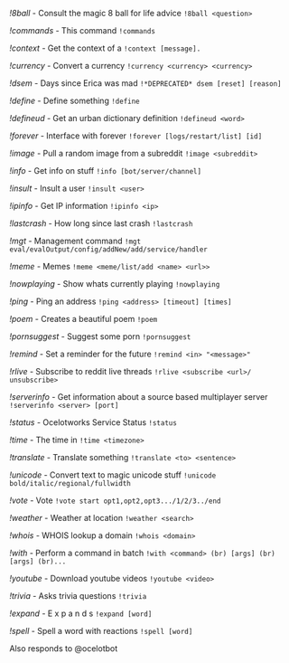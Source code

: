 *!8ball* - Consult the magic 8 ball for life advice `!8ball <question>`

*!commands* - This command `!commands`

*!context* - Get the context of a  `!context [message].`

*!currency* - Convert a currency `!currency <currency> <currency>`

*!dsem* - Days since Erica was mad `!*DEPRECATED* dsem [reset] [reason]`

*!define* - Define something `!define`

*!defineud* - Get an urban dictionary definition `!defineud <word>`

*!forever* - Interface with forever `!forever [logs/restart/list] [id]`

*!image* - Pull a random image from a subreddit `!image <subreddit>`

*!info* - Get info on stuff `!info [bot/server/channel]`

*!insult* - Insult a user `!insult <user>`

*!ipinfo* - Get IP information `!ipinfo <ip>`

*!lastcrash* - How long since last crash `!lastcrash`

*!mgt* - Management command `!mgt eval/evalOutput/config/addNew/add/service/handler`

*!meme* - Memes `!meme <meme/list/add <name> <url>>`

*!nowplaying* - Show whats currently playing `!nowplaying`

*!ping* - Ping an address `!ping <address> [timeout] [times]`

*!poem* - Creates a beautiful poem `!poem`

*!pornsuggest* - Suggest some porn `!pornsuggest`

*!remind* - Set a reminder for the future `!remind <in> "<message>"`

*!rlive* - Subscribe to reddit live threads `!rlive <subscribe <url>/ unsubscribe>`

*!serverinfo* - Get information about a source based multiplayer server `!serverinfo <server> [port]`

*!status* - Ocelotworks Service Status `!status`

*!time* - The time in `!time <timezone>`

*!translate* - Translate something `!translate <to> <sentence>`

*!unicode* - Convert text to magic unicode stuff `!unicode bold/italic/regional/fullwidth`

*!vote* - Vote `!vote start opt1,opt2,opt3.../1/2/3../end`

*!weather* - Weather at location `!weather <search>`

*!whois* - WHOIS lookup a domain `!whois <domain>`

*!with* - Perform a command in batch `!with <command> (br) [args] (br) [args] (br)...`

*!youtube* - Download youtube videos `!youtube <video>`

*!trivia* - Asks trivia questions `!trivia`

*!expand* - E x p a n d s `!expand [word]`

*!spell* - Spell a word with reactions `!spell [word]`



Also responds to @ocelotbot <message>